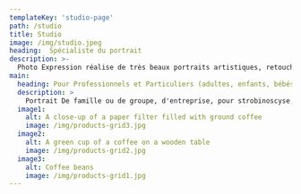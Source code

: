 ```yaml
---
templateKey: 'studio-page'
path: /studio
title: Studio
image: /img/studio.jpeg
heading:  Spécialiste du portrait
description: >-
  Photo Expression réalise de très beaux portraits artistiques, retouchés pour CV et réseaux sociaux en adéquation avec votre profil.
main:
  heading: Pour Professionnels et Particuliers (adultes, enfants, bébés)
  description: >
    Portrait De famille ou de groupe, d'entreprise, pour strobinoscyse, en pieds et en buste pour CV de compagnie aérienne. Photos techniques pour usage médical ou chirurgie esthétique et réparatrice
  image1:
    alt: A close-up of a paper filter filled with ground coffee
    image: /img/products-grid3.jpg
  image2:
    alt: A green cup of a coffee on a wooden table
    image: /img/products-grid2.jpg
  image3:
    alt: Coffee beans
    image: /img/products-grid1.jpg
---
```

